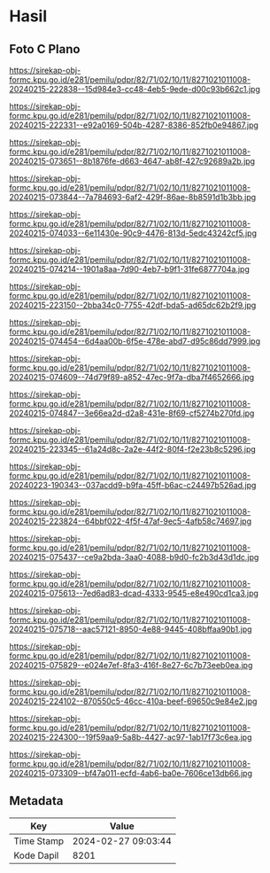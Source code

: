 # Hasil

## Foto C Plano

https://sirekap-obj-formc.kpu.go.id/e281/pemilu/pdpr/82/71/02/10/11/8271021011008-20240215-222838--15d984e3-cc48-4eb5-9ede-d00c93b662c1.jpg

https://sirekap-obj-formc.kpu.go.id/e281/pemilu/pdpr/82/71/02/10/11/8271021011008-20240215-222331--e92a0169-504b-4287-8386-852fb0e94867.jpg

https://sirekap-obj-formc.kpu.go.id/e281/pemilu/pdpr/82/71/02/10/11/8271021011008-20240215-073651--8b1876fe-d663-4647-ab8f-427c92689a2b.jpg

https://sirekap-obj-formc.kpu.go.id/e281/pemilu/pdpr/82/71/02/10/11/8271021011008-20240215-073844--7a784693-6af2-429f-86ae-8b8591d1b3bb.jpg

https://sirekap-obj-formc.kpu.go.id/e281/pemilu/pdpr/82/71/02/10/11/8271021011008-20240215-074033--6e11430e-90c9-4476-813d-5edc43242cf5.jpg

https://sirekap-obj-formc.kpu.go.id/e281/pemilu/pdpr/82/71/02/10/11/8271021011008-20240215-074214--1901a8aa-7d90-4eb7-b9f1-31fe6877704a.jpg

https://sirekap-obj-formc.kpu.go.id/e281/pemilu/pdpr/82/71/02/10/11/8271021011008-20240215-223150--2bba34c0-7755-42df-bda5-ad65dc62b2f9.jpg

https://sirekap-obj-formc.kpu.go.id/e281/pemilu/pdpr/82/71/02/10/11/8271021011008-20240215-074454--6d4aa00b-6f5e-478e-abd7-d95c86dd7999.jpg

https://sirekap-obj-formc.kpu.go.id/e281/pemilu/pdpr/82/71/02/10/11/8271021011008-20240215-074609--74d79f89-a852-47ec-9f7a-dba7f4652666.jpg

https://sirekap-obj-formc.kpu.go.id/e281/pemilu/pdpr/82/71/02/10/11/8271021011008-20240215-074847--3e66ea2d-d2a8-431e-8f69-cf5274b270fd.jpg

https://sirekap-obj-formc.kpu.go.id/e281/pemilu/pdpr/82/71/02/10/11/8271021011008-20240215-223345--61a24d8c-2a2e-44f2-80f4-f2e23b8c5296.jpg

https://sirekap-obj-formc.kpu.go.id/e281/pemilu/pdpr/82/71/02/10/11/8271021011008-20240223-190343--037acdd9-b9fa-45ff-b6ac-c24497b526ad.jpg

https://sirekap-obj-formc.kpu.go.id/e281/pemilu/pdpr/82/71/02/10/11/8271021011008-20240215-223824--64bbf022-4f5f-47af-9ec5-4afb58c74697.jpg

https://sirekap-obj-formc.kpu.go.id/e281/pemilu/pdpr/82/71/02/10/11/8271021011008-20240215-075437--ce9a2bda-3aa0-4088-b9d0-fc2b3d43d1dc.jpg

https://sirekap-obj-formc.kpu.go.id/e281/pemilu/pdpr/82/71/02/10/11/8271021011008-20240215-075613--7ed6ad83-dcad-4333-9545-e8e490cd1ca3.jpg

https://sirekap-obj-formc.kpu.go.id/e281/pemilu/pdpr/82/71/02/10/11/8271021011008-20240215-075718--aac57121-8950-4e88-9445-408bffaa90b1.jpg

https://sirekap-obj-formc.kpu.go.id/e281/pemilu/pdpr/82/71/02/10/11/8271021011008-20240215-075829--e024e7ef-8fa3-416f-8e27-6c7b73eeb0ea.jpg

https://sirekap-obj-formc.kpu.go.id/e281/pemilu/pdpr/82/71/02/10/11/8271021011008-20240215-224102--870550c5-46cc-410a-beef-69650c9e84e2.jpg

https://sirekap-obj-formc.kpu.go.id/e281/pemilu/pdpr/82/71/02/10/11/8271021011008-20240215-224300--19f59aa9-5a8b-4427-ac97-1ab17f73c6ea.jpg

https://sirekap-obj-formc.kpu.go.id/e281/pemilu/pdpr/82/71/02/10/11/8271021011008-20240215-073309--bf47a011-ecfd-4ab6-ba0e-7606ce13db66.jpg


## Metadata

| Key        | Value               |
| ---------- | ------------------- |
| Time Stamp | 2024-02-27 09:03:44 |
| Kode Dapil | 8201                |



